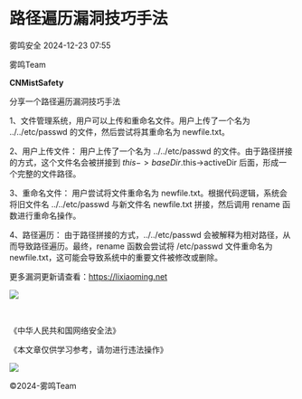 #  路径遍历漏洞技巧手法   
 雾鸣安全   2024-12-23 07:55  
  
雾鸣Team  
  
  
**CNMistSafety**  
  
  
  
分享一个路径遍历漏洞技巧手法  
  
1、文件管理系统，用户可以上传和重命名文件。用户上传了一个名为 ../../etc/passwd 的文件，然后尝试将其重命名为 newfile.txt。  
  
  
2、用户上传文件： 用户上传了一个名为 ../../etc/passwd 的文件。由于路径拼接的方式，这个文件名会被拼接到 $this->baseDir.$this->activeDir 后面，形成一个完整的文件路径。  
  
  
3、重命名文件： 用户尝试将文件重命名为 newfile.txt。根据代码逻辑，系统会将旧文件名 ../../etc/passwd 与新文件名 newfile.txt 拼接，然后调用 rename 函数进行重命名操作。  
  
  
4、路径遍历： 由于路径拼接的方式，../../etc/passwd 会被解释为相对路径，从而导致路径遍历。最终，rename 函数会尝试将 /etc/passwd 文件重命名为 newfile.txt，这可能会导致系统中的重要文件被修改或删除。  
  
更多漏洞更新请查看：https://lixiaoming.net  
  
  
  
  
  
![](https://mmbiz.qpic.cn/mmbiz_gif/oYEjKAbwRS6xWic07knBw6a8TWtHe81ZSO1m8BnkZRjRXaAphbHcGSia2OibIJAOuCp0g8eCFP1kQPwVicU7WoZXvA/640?wx_fmt=gif&from=appmsg "")  
  
  
                             
  
《中华人民共和国网络安全法》  
  
《本文章仅供学习参考，请勿进行违法操作》  
  
  
![](https://mmbiz.qpic.cn/mmbiz_png/oYEjKAbwRS6xWic07knBw6a8TWtHe81ZSiaia6yd4FXOHz9ciaARhWTCSH5hW76vF1X33LbXicU8GSppqty5NibEvbKw/640?wx_fmt=png&from=appmsg "")  
  
©2024-雾鸣Team  
  
  
  
